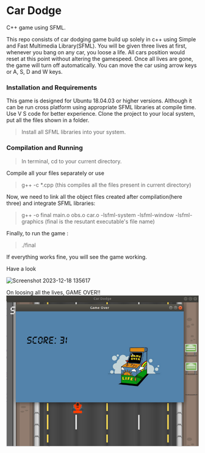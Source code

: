 # Car Dodge
C++ game using SFML. 

This repo consists of car dodging game build up solely in c++ using Simple and Fast Multimedia Library(SFML).
You will be given three lives at first, whenever you bang on any car, you loose a life. All cars position would reset at this point without altering the gamespeed. Once all lives are gone, the game will turn off automatically. You can move the car using arrow keys or
A, S, D and W keys.

### Installation and Requirements
This game is designed for Ubuntu 18.04.03 or higher versions. Although it can be run cross platform using appropriate SFML libraries at compile time. 
Use V S code for better experience. Clone the project to your local system, put all the files shown in a folder.
> Install all SFML libraries into your system.

### Compilation and Running

> In terminal, cd to your current directory.

 Compile all your files separately or use 
 
> g++ -c *.cpp (this compiles all the files present in current directory)

Now, we need to link all the object files created after compilation(here three) and integrate SFML libraries:
> g++ -o final main.o obs.o car.o -lsfml-system -lsfml-window -lsfml-graphics (final is the resutant executable's file name)

Finally, to run the game :
> ./final

If everything works fine, you will see the game working.

Have a look


<img width="541" alt="Screenshot 2023-12-18 135617" src="https://github.com/RajbeerChandra/Car-Dodge/assets/100615997/aa7376ee-7440-4c68-aaa3-01a1c640ba22">


On loosing all the lives, GAME OVER!!
![game_over](screenshot/srnshot_over.png)
